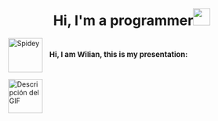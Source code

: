 <h1 align="center"><b>Hi, I'm a programmer</b><img src="https://media.giphy.com/media/hvRJCLFzcasrR4ia7z/giphy.gif" width="35"></h1>

<p>
  <img
    src="https://githubwilian2005.s3.us-east-2.amazonaws.com/gifs/spiderman.gif"
    width="70"
    height="70"
    align="absmiddle"
    alt="Spidey"
  />
  <strong style="font-size:15px; margin-left:10px;">
    Hi, I am Wilian, this is my presentation:
  </strong>
</p>




  <img src="https://githubwilian2005.s3.us-east-2.amazonaws.com/gifs/spiderman2.gif" alt="Descripción del GIF" style="width: 70px; height: 70px;">
